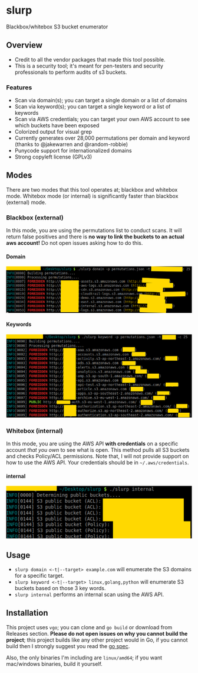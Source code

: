 # slurp
Blackbox/whitebox S3 bucket enumerator

## Overview
- Credit to all the vendor packages that made this tool possible.
- This is a security tool; it's meant for pen-testers and security professionals to perform audits of s3 buckets.

### Features
- Scan via domain(s); you can target a single domain or a list of domains
- Scan via keyword(s); you can target a single keyword or a list of keywords
- Scan via AWS credentials; you can target your own AWS account to see which buckets have been exposed
- Colorized output for visual grep
- Currently generates over 28,000 permutations per domain and keyword (thanks to @jakewarren and @random-robbie)
- Punycode support for internationalized domains
- Strong copyleft license (GPLv3)

## Modes
There are two modes that this tool operates at; blackbox and whitebox mode. Whitebox mode (or internal) is significantly faster than blackbox (external) mode.

### Blackbox (external)
In this mode, you are using the permutations list to conduct scans. It will return false positives and there is **no way to link the buckets to an actual aws account!** Do not open issues asking how to do this.

#### Domain
![domain-scan](./docs/domain.png)

#### Keywords
![keyword-scan](./docs/keywords.png)

### Whitebox (internal)
In this mode, you are using the AWS API **with credentials** on a specific account *that you own* to see what is open. This method pulls all S3 buckets and checks Policy/ACL permissions. Note that, I will not provide support on how to use the AWS API. Your credentials should be in `~/.aws/credentials`.

#### internal
![internal-scan](./docs/internal.png)

## Usage
- `slurp domain <-t|--target> example.com` will enumerate the S3 domains for a specific target.
- `slurp keyword <-t|--target> linux,golang,python` will enumerate S3 buckets based on those 3 key words.
- `slurp internal` performs an internal scan using the AWS API.

## Installation
This project uses `vgo`; you can clone and `go build` or download from Releases section. **Please do not open issues on why you cannot build the project**; this project builds like any other project would in Go, if you cannot build then I strongly suggest you read the [go spec](https://golang.org/ref/spec).

Also, the only binaries I'm including are `linux/amd64`; if you want mac/windows binaries, build it yourself.
